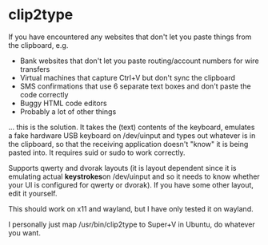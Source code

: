 # clip2type

If you have encountered any websites that don't let you paste things from the clipboard, e.g.

* Bank websites that don't let you paste routing/account numbers for wire transfers
* Virtual machines that capture Ctrl+V but don't sync the clipboard
* SMS confirmations that use 6 separate text boxes and don't paste the code correctly
* Buggy HTML code editors
* Probably a lot of other things

... this is the solution. It takes the (text) contents of the keyboard, emulates a fake hardware USB keyboard on /dev/uinput and types out whatever is in the clipboard, so that the receiving application doesn't "know" it is being pasted into. It requires suid or sudo to work correctly.

Supports qwerty and dvorak layouts (it is layout dependent since it is emulating actual **keystrokes**on /dev/uinput and so it needs to know whether your UI is configured for qwerty or dvorak). If you have some other layout, edit it yourself.

This should work on x11 and wayland, but I have only tested it on wayland.

I personally just map /usr/bin/clip2type to Super+V in Ubuntu, do whatever you want.
